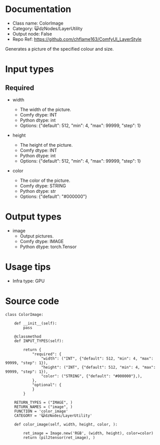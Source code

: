 # Documentation
- Class name: ColorImage
- Category: 😺dzNodes/LayerUtility
- Output node: False
- Repo Ref: https://github.com/chflame163/ComfyUI_LayerStyle

Generates a picture of the specified colour and size.

# Input types

## Required

- width
    - The width of the picture.
    - Comfy dtype: INT
    - Python dtype: int
    - Options: {"default": 512, "min": 4, "max": 99999, "step": 1}

- height
    - The height of the picture.
    - Comfy dtype: INT
    - Python dtype: int
    - Options: {"default": 512, "min": 4, "max": 99999, "step": 1}

- color
    - The color of the picture.
    - Comfy dtype: STRING
    - Python dtype: str
    - Options: {"default": "#000000"}


# Output types

- image
    - Output pictures.
    - Comfy dtype: IMAGE
    - Python dtype: torch.Tensor

# Usage tips
- Infra type: GPU

# Source code
```
class ColorImage:

    def __init__(self):
        pass

    @classmethod
    def INPUT_TYPES(self):

        return {
            "required": {
                "width": ("INT", {"default": 512, "min": 4, "max": 99999, "step": 1}),
                "height": ("INT", {"default": 512, "min": 4, "max": 99999, "step": 1}),
                "color": ("STRING", {"default": "#000000"},),
            },
            "optional": {
            }
        }

    RETURN_TYPES = ("IMAGE", )
    RETURN_NAMES = ("image", )
    FUNCTION = 'color_image'
    CATEGORY = '😺dzNodes/LayerUtility'

    def color_image(self, width, height, color, ):

        ret_image = Image.new('RGB', (width, height), color=color)
        return (pil2tensor(ret_image), )
```
